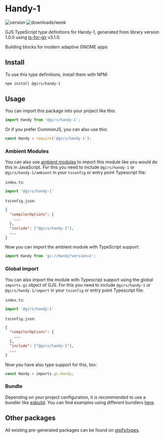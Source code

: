 
# Handy-1

![version](https://img.shields.io/npm/v/@girs/handy-1)
![downloads/week](https://img.shields.io/npm/dw/@girs/handy-1)


GJS TypeScript type definitions for Handy-1, generated from library version 1.0.0 using [ts-for-gir](https://github.com/gjsify/ts-for-gir) v3.1.0.

Building blocks for modern adaptive GNOME apps

## Install

To use this type definitions, install them with NPM:
```bash
npm install @girs/handy-1
```

## Usage

You can import this package into your project like this:
```ts
import Handy from '@girs/handy-1';
```

Or if you prefer CommonJS, you can also use this:
```ts
const Handy = require('@girs/handy-1');
```

### Ambient Modules

You can also use [ambient modules](https://github.com/gjsify/ts-for-gir/tree/main/packages/cli#ambient-modules) to import this module like you would do this in JavaScript.
For this you need to include `@girs/handy-1` or `@girs/handy-1/ambient` in your `tsconfig` or entry point Typescript file:

`index.ts`:
```ts
import '@girs/handy-1'
```

`tsconfig.json`:
```json
{
  "compilerOptions": {
    ...
  },
  "include": ["@girs/handy-1"],
  ...
}
```

Now you can import the ambient module with TypeScript support: 

```ts
import Handy from 'gi://Handy?version=1';
```

### Global import

You can also import the module with Typescript support using the global `imports.gi` object of GJS.
For this you need to include `@girs/handy-1` or `@girs/handy-1/import` in your `tsconfig` or entry point Typescript file:

`index.ts`:
```ts
import '@girs/handy-1'
```

`tsconfig.json`:
```json
{
  "compilerOptions": {
    ...
  },
  "include": ["@girs/handy-1"],
  ...
}
```

Now you have also type support for this, too:

```ts
const Handy = imports.gi.Handy;
```

### Bundle

Depending on your project configuration, it is recommended to use a bundler like [esbuild](https://esbuild.github.io/). You can find examples using different bundlers [here](https://github.com/gjsify/ts-for-gir/tree/main/examples).

## Other packages

All existing pre-generated packages can be found on [gjsify/types](https://github.com/gjsify/types).

